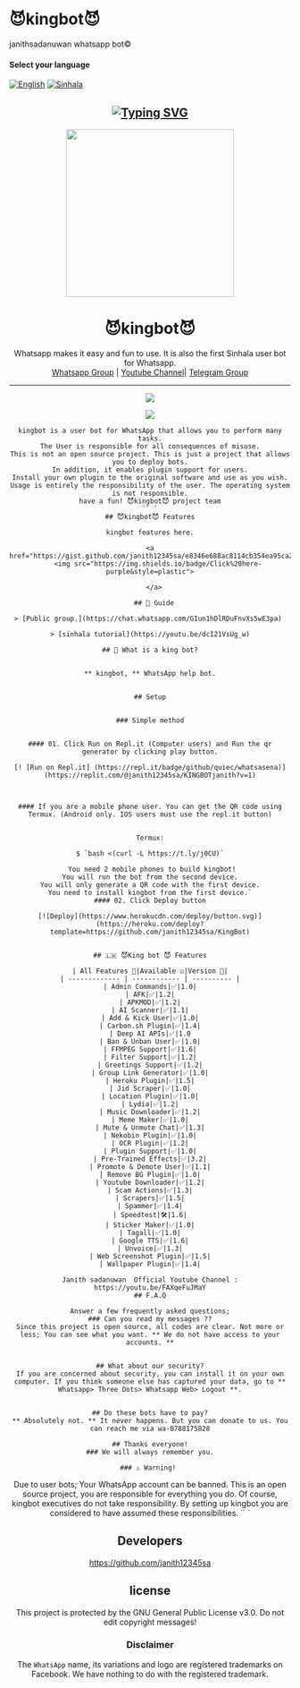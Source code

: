 # 😈kingbot😈
janithsadanuwan whatsapp bot©

#### Select your language
  [![English](https://img.shields.io/badge/Select-English-yellow.svg)](https://github.com/janith12345sa/King-BOT/blob/launch/README.md)
  [![Sinhala](https://img.shields.io/badge/Select-Sinhala-blue.svg)](https://github.com/janith12345sa/King-BOT/blob/launch/README-SI.md)
  
<div align="center">

## [![Typing SVG](https://readme-typing-svg.herokuapp.com?lines=welcome+To+King+bot+;Created+By+Janith+sadanuwan)](https://git.io/typing-svg)

 </a>

  
<div align="center">
  <img src="https://avatars.githubusercontent.com/u/89557325?s=400&u=c8aa82784bbfa47a02c498892f60e727db6c4f71&v=4" width="300" height="300">
  <h1>😈kingbot😈</h1>
</div>
<p align="center">
  Whatsapp makes it easy and fun to use. It is also the first Sinhala user bot for Whatsapp.
  <br>
        <a href="https://chat.whatsapp.com/LYk6el7Ief41N2ypxVqcXD">Whatsapp Group</a> |
        <a href="https://www.youtube.com/channel/UCZx8U1EU95-Wn9mH4dn15vQ">Youtube Channel</a>|
        <a href="https://t.me/joinchat/UYOreeEFn9A1MTU1">Telegram Group</a>
    <br>
</p>

----
  
  <p align="center">
  </a>
  <a href="https://github.com/janith12345sa/King-BOT">
    <img src="https://img.shields.io/static/v1?label=Author&message=Janith%20sadanuwan&color=purple&style=plastic">

  </a>
  </p>
 <p align="center">
  <a href="https://wa.me/94788175828">
    <img src="https://img.shields.io/badge/Contact%20Me%20On%20Whatsapp-J%20S%20Bot-purple&style=plastic">
 
  </a>
</p>

```
kingbot is a user bot for WhatsApp that allows you to perform many tasks.
The User is responsible for all consequences of misuse.
This is not an open source project. This is just a project that allows you to deploy bots.
In addition, it enables plugin support for users.
Install your own plugin to the original software and use as you wish.
Usage is entirely the responsibility of the user. The operating system is not responsible.
have a fun! 😈kingbot😈 project team
`` `
## 😈kingbot😈 Features

kingbot features here.

<a href="https://gist.github.com/janith12345sa/e8346e688ac8114cb354ea95ca2a9d87">
    <img src="https://img.shields.io/badge/Click%20here-purple&style=plastic">
    
  </a>
  
  ## 📢 Guide
  
> [Public group.](https://chat.whatsapp.com/GIun1hDlRDuFnvXs5wE3pa) 

> [sinhala tutorial](https://youtu.be/dcI21VsUg_w)

## 🔎 What is a king bot?


** kingbot, ** WhatsApp help bot.


## Setup


### Simple method


#### 01. Click Run on Repl.it (Computer users) and Run the qr generator by clicking play button.

[! [Run on Repl.it] (https://repl.it/badge/github/quiec/whatsasena)] (https://replit.com/@janith12345sa/KINGBOTjanith?v=1)



#### If you are a mobile phone user. You can get the QR code using Termux. (Android only. IOS users must use the repl.it button)


Termux:

$ `bash <(curl -L https://t.ly/j0CU)`
 
 You need 2 mobile phones to build kingbot!
You will run the bot from the second device.
You will only generate a QR code with the first device.
You need to install kingbot from the first device.`
#### 02. Click Deploy button

[![Deploy](https://www.herokucdn.com/deploy/button.svg)](https://heroku.com/deploy?template=https://github.com/janith12345sa/KingBot)


## 🇱🇰 😈King bot 😈 Features

| All Features 📢|Available ☑️|Version 🔎|
| ------------- | ------------ | ---------- |
| Admin Commands|✅|1.0|
| AFK|✅|1.2|
| APKMOD|✅|1.2|
| AI Scanner|✅|1.1|
| Add & Kick User|✅|1.0|
| Carbon.sh Plugin|✅|1.4|
| Deep AI APIs|✅|1.0
| Ban & Unban User|✅|1.0|
| FFMPEG Support|✅|1.6|
| Filter Support|✅|1.2|
| Greetings Support|✅|1.2|
| Group Link Generator|✅|1.0|
| Heroku Plugin|✅|1.5|
| Jid Scraper|✅|1.0|
| Location Plugin|✅|1.0|
| Lydia|✅|1.2|
| Music Downloader|✅|1.2|
| Meme Maker|✅|1.0|
| Mute & Unmute Chat|✅|1.3|
| Nekobin Plugin|✅|1.0|
| OCR Plugin|✅|1.2|
| Plugin Support|✅|1.0|
| Pre-Trained Effects|✅|3.2|
| Promote & Demote User|✅|1.1|
| Remove BG Plugin|✅|1.0|
| Youtube Downloader|✅|1.2|
| Scam Actions|✅|1.3|
| Scrapers|✅|1.5|
| Spammer|✅|1.4|
| Speedtest|🛠️|1.6|
| Sticker Maker|✅|1.0|
| Tagall|✅|1.0|
| Google TTS|✅|1.6|
| Unvoice|✅|1.3|
| Web Screenshot Plugin|✅|1.5|
| Wallpaper Plugin|✅|1.4|

Janith sadanuwan  Official Youtube Channel : https://youtu.be/FAXqeFuJMaY
## F.A.Q

Answer a few frequently asked questions;
### Can you read my messages ??
Since this project is open source, all codes are clear. Not more or less; You can see what you want. ** We do not have access to your accounts. **


## What about our security?
If you are concerned about security, you can install it on your own computer. If you think someone else has captured your data, go to ** Whatsapp> Three Dots> Whatsapp Web> Logout **.


## Do these bots have to pay?
** Absolutely not. ** It never happens. But you can donate to us. You can reach me via wa-0788175828

## Thanks everyone!
### We will always remember you.

### ⚠️ Warning! 
```
Due to user bots; Your WhatsApp account can be banned.
This is an open source project, you are responsible for everything you do.
Of course, kingbot executives do not take responsibility.
By setting up kingbot you are considered to have assumed these responsibilities.
`` `
## Developers


https://github.com/janith12345sa
## license
This project is protected by the GNU General Public License v3.0.
Do not edit copyright messages!

### Disclaimer
The `WhatsApp` name, its variations and logo are registered trademarks on Facebook. We have nothing to do with the registered trademark.
<div align = "center">
